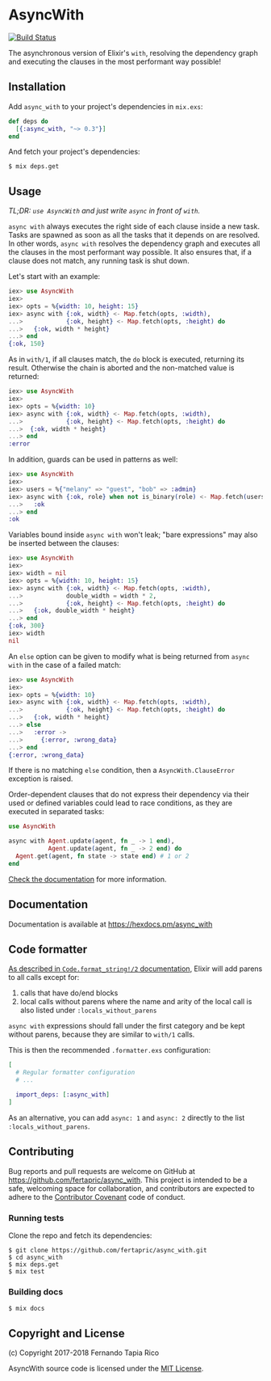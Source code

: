 # AsyncWith

[![Build Status](https://travis-ci.org/fertapric/async_with.svg?branch=master)](https://travis-ci.org/fertapric/async_with)

The asynchronous version of Elixir's `with`, resolving the dependency graph and executing the clauses in the most performant way possible!

## Installation

Add `async_with` to your project's dependencies in `mix.exs`:

```elixir
def deps do
  [{:async_with, "~> 0.3"}]
end
```

And fetch your project's dependencies:

```shell
$ mix deps.get
```

## Usage

_TL;DR: `use AsyncWith` and just write `async` in front of `with`._

`async with` always executes the right side of each clause inside a new task. Tasks are spawned as soon as all the tasks that it depends on are resolved. In other words, `async with` resolves the dependency graph and executes all the clauses in the most performant way possible. It also ensures that, if a clause does not match, any running task is shut down.

Let's start with an example:

```elixir
iex> use AsyncWith
iex>
iex> opts = %{width: 10, height: 15}
iex> async with {:ok, width} <- Map.fetch(opts, :width),
...>            {:ok, height} <- Map.fetch(opts, :height) do
...>   {:ok, width * height}
...> end
{:ok, 150}
```

As in `with/1`, if all clauses match, the `do` block is executed, returning its result. Otherwise the chain is aborted and the non-matched value is returned:

```elixir
iex> use AsyncWith
iex>
iex> opts = %{width: 10}
iex> async with {:ok, width} <- Map.fetch(opts, :width),
...>            {:ok, height} <- Map.fetch(opts, :height) do
...>  {:ok, width * height}
...> end
:error
```

In addition, guards can be used in patterns as well:

```elixir
iex> use AsyncWith
iex>
iex> users = %{"melany" => "guest", "bob" => :admin}
iex> async with {:ok, role} when not is_binary(role) <- Map.fetch(users, "bob") do
...>   :ok
...> end
:ok
```

Variables bound inside `async with` won't leak; "bare expressions" may also be inserted between the clauses:

```elixir
iex> use AsyncWith
iex>
iex> width = nil
iex> opts = %{width: 10, height: 15}
iex> async with {:ok, width} <- Map.fetch(opts, :width),
...>            double_width = width * 2,
...>            {:ok, height} <- Map.fetch(opts, :height) do
...>   {:ok, double_width * height}
...> end
{:ok, 300}
iex> width
nil
```

An `else` option can be given to modify what is being returned from `async with` in the case of a failed match:

```elixir
iex> use AsyncWith
iex>
iex> opts = %{width: 10}
iex> async with {:ok, width} <- Map.fetch(opts, :width),
...>            {:ok, height} <- Map.fetch(opts, :height) do
...>   {:ok, width * height}
...> else
...>   :error ->
...>     {:error, :wrong_data}
...> end
{:error, :wrong_data}
```

If there is no matching `else` condition, then a `AsyncWith.ClauseError` exception is raised.

Order-dependent clauses that do not express their dependency via their used or defined variables could lead to race conditions, as they are executed in separated tasks:

```elixir
use AsyncWith

async with Agent.update(agent, fn _ -> 1 end),
           Agent.update(agent, fn _ -> 2 end) do
  Agent.get(agent, fn state -> state end) # 1 or 2
end
```

[Check the documentation](https://hexdocs.pm/async_with) for more information.

## Documentation

Documentation is available at https://hexdocs.pm/async_with

## Code formatter

[As described in `Code.format_string!/2` documentation](https://hexdocs.pm/elixir/Code.html#format_string!/2-parens-and-no-parens-in-function-calls), Elixir will add parens to all calls except for:

1. calls that have do/end blocks
2. local calls without parens where the name and arity of the local call is also listed under `:locals_without_parens`

`async with` expressions should fall under the first category and be kept without parens, because they are similar to `with/1` calls.

This is then the recommended `.formatter.exs` configuration:

```elixir
[
  # Regular formatter configuration
  # ...

  import_deps: [:async_with]
]
```

As an alternative, you can add `async: 1` and `async: 2` directly to the list `:locals_without_parens`.

## Contributing

Bug reports and pull requests are welcome on GitHub at https://github.com/fertapric/async_with. This project is intended to be a safe, welcoming space for collaboration, and contributors are expected to adhere to the [Contributor Covenant](http://contributor-covenant.org) code of conduct.

### Running tests

Clone the repo and fetch its dependencies:

```shell
$ git clone https://github.com/fertapric/async_with.git
$ cd async_with
$ mix deps.get
$ mix test
```

### Building docs

```shell
$ mix docs
```

## Copyright and License

(c) Copyright 2017-2018 Fernando Tapia Rico

AsyncWith source code is licensed under the [MIT License](LICENSE).
